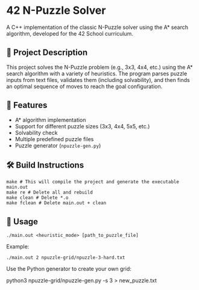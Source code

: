 # 42 N-Puzzle Solver

A C++ implementation of the classic N-Puzzle solver using the A* search algorithm, developed for the 42 School curriculum.

## 📌 Project Description

This project solves the N-Puzzle problem (e.g., 3x3, 4x4, etc.) using the A* search algorithm with a variety of heuristics. The program parses puzzle inputs from text files, validates them (including solvability), and then finds an optimal sequence of moves to reach the goal configuration.

## 🧠 Features

- A* algorithm implementation
- Support for different puzzle sizes (3x3, 4x4, 5x5, etc.)
- Solvability check
- Multiple predefined puzzle files
- Puzzle generator (`npuzzle-gen.py`)

## 🛠 Build Instructions

    make # This will compile the project and generate the executable main.out
    make re # Delete all and rebuild
    make clean # Delete *.o
    make fclean # Delete main.out + clean

## 🚀 Usage

    ./main.out <heuristic_mode> [path_to_puzzle_file]

Example:

    ./main.out 2 npuzzle-grid/npuzzle-3-hard.txt

Use the Python generator to create your own grid:

python3 npuzzle-grid/npuzzle-gen.py -s 3 > new_puzzle.txt
